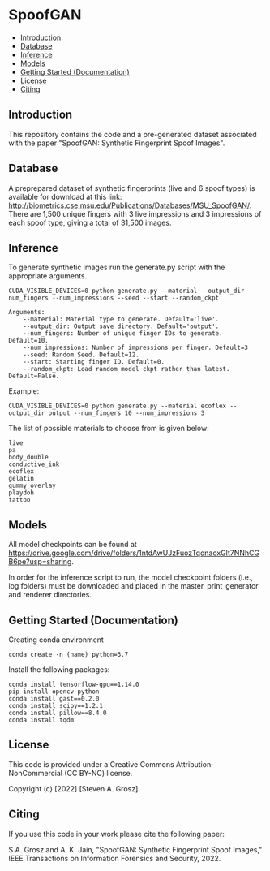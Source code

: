 # SpoofGAN
- [Introduction](#Introduction)
- [Database](#Database)
- [Inference](#Inference)
- [Models](#Models)
- [Getting Started (Documentation)](#Getting-Started-Documentation)
- [License](#License)
- [Citing](#Citing)

## Introduction

This repository contains the code and a pre-generated dataset associated with the paper "SpoofGAN: Synthetic Fingerprint Spoof Images".

## Database

A preprepared dataset of synthetic fingerprints (live and 6 spoof types) is available for download at this link: http://biometrics.cse.msu.edu/Publications/Databases/MSU_SpoofGAN/. There are 1,500 unique fingers with 3 live impressions and 3 impressions of each spoof type, giving a total of 31,500 images.

## Inference

To generate synthetic images run the generate.py script with the appropriate arguments.

	CUDA_VISIBLE_DEVICES=0 python generate.py --material --output_dir --num_fingers --num_impressions --seed --start --random_ckpt

	Arguments:
		--material: Material type to generate. Default='live'.
		--output_dir: Output save directory. Default='output'.
		--num_fingers: Number of unique finger IDs to generate. Default=10.
		--num_impressions: Number of impressions per finger. Default=3
		--seed: Random Seed. Default=12.
		--start: Starting finger ID. Default=0.
		--random_ckpt: Load random model ckpt rather than latest. Default=False.

Example:

	CUDA_VISIBLE_DEVICES=0 python generate.py --material ecoflex --output_dir output --num_fingers 10 --num_impressions 3

The list of possible materials to choose from is given below:

	live
	pa
	body_double
	conductive_ink
	ecoflex
	gelatin
	gummy_overlay
	playdoh
	tattoo

## Models

All model checkpoints can be found at https://drive.google.com/drive/folders/1ntdAwUJzFuozTqonaoxGlt7NNhCGB6pe?usp=sharing.

In order for the inference script to run, the model checkpoint folders (i.e., log folders) must be downloaded and placed in the master_print_generator and renderer directories. 

## Getting Started (Documentation)

Creating conda environment

	conda create -n (name) python=3.7

Install the following packages:

	conda install tensorflow-gpu==1.14.0
	pip install opencv-python
	conda install gast==0.2.0
	conda install scipy==1.2.1
	conda install pillow==8.4.0
	conda install tqdm

## License

This code is provided under a Creative Commons Attribution-NonCommercial (CC BY-NC) license.

Copyright (c) [2022] [Steven A. Grosz]

## Citing

If you use this code in your work please cite the following paper:

S.A. Grosz and A. K. Jain, "SpoofGAN: Synthetic Fingerprint Spoof Images," IEEE Transactions on Information Forensics and Security, 2022.